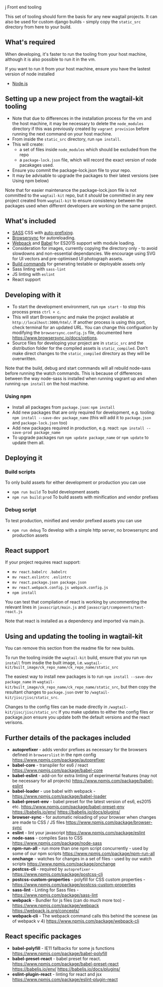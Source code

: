j Front end tooling

This set of tooling should form the basis for any new wagtail projects. It can also be used for custom django builds - simply copy the `static_src` directory from here to your build.

## What's required

When developing, it's faster to run the tooling from your host machine, although it is also possible to run it in the vm.

If you want to run it from your host machine, ensure you have the lastest version of node installed

* [Node.js](http://nodejs.org)


## Setting up a new project from the wagtail-kit tooling

* Note that due to differences in the installation process for the vm and the host machine, it may be necessary to delete the `node_modules` directory if this was previously created by `vagrant provision` before running the next command on your host machine.
* From inside the `static_src` directory, run `npm install`.
* This will create:
    - a set of files inside `node_modules` which should be excluded from the repo
    - a `package-lock.json` file, which will record the exact version of node pacakages used.
* Ensure you commit the package-lock.json file to your repo.
* It may be advisable to upgrade the packages to their latest versions (see Using npm below)

Note that for easier maintenance the package-lock.json file is not committed to the `wagtail-kit` repo, but it *should* be committed in any new project created from `wagtail-kit` to ensure consistency between the packages used when different developers are working on the same project.

## What's included

* [SASS](http://sass-lang.com/) CSS with [auto-prefixing](https://github.com/postcss/autoprefixer).
* [Browsersync](https://www.browsersync.io) for autoreloading.
* [Webpack](https://webpack.js.org/) and [Babel](https://babeljs.io) for ES2015 support with module loading.
* Consideration for images, currently copying the directory only - to avoid slowdowns and non-essential dependancies. We encourage using SVG for UI vectors and pre-optimised UI photograph assets.
* [Build commands](#build-scripts) for generating testable or deployable assets only
* Sass linting with `sass-lint`
* JS linting with `eslint`
* React support


## Developing with it

* To start the development environment, run `npm start` - to stop this process press `ctrl + c`.
* This will start Browsersync and make the project available at `http://localhost:3000/html/`. If another process is using this port, check terminal for an updated URL. You can change this configuation by modifying the `browsersync.config.js` file, documented here https://www.browsersync.io/docs/options.
* Source files for developing your project are in `static_src` and the distribution folder for the compiled assets is `static_compiled`. Don't make direct changes to the `static_compiled` directory as they will be overwritten.

Note that the build, debug and start commands will all rebuild node-sass before running the watch commands. This is because of differences between the way node-sass is installed when running vagrant up and when running `npm install` on the host machine.

### Using npm

* Install all packages from `package.json`: `npm install`
* Add new packages that are only required for development, e.g. tooling: `npm install --save-dev package_name` (this will add it to `package.json` and `package-lock.json` too)
* Add new packages required in production, e.g. react: `npm install --save-prod package_name`
* To upgrade packages run `npm update package_name` or `npm update` to update them all.

## Deploying it

### Build scripts

To only build assets for either development or production you can use

 * `npm run build` To build development assets
 * `npm run build:prod` To build assets with minification and vendor prefixes

### Debug script

To test production, minified and vendor prefixed assets you can use

 * `npm run debug` To develop with a simple http server, no browsersync and production assets


## React support
If your project requires react support:

* `mv react.babelrc .babelrc`
* `mv react.eslintrc .eslintrc`
* `mv react.package.json package.json`
* `mv react.webpack.config.js webpack.config.js`
* `npm install`

You can test that compilation of react is working by uncommenting the relevant lines in `javascript/main.js` and `javascript/components/test-react.js`

Note that react is installed as a dependency and imported via main.js.

## Using and updating the tooling in wagtail-kit

You can remove this section from the readme file for new builds.

To run the tooling inside the `wagtail-kit` build, ensure that you run `npm install` from insdie the built image, i.e. `wagtail-kit/built_image/ck_repo_name/ck_repo_name/static_src`

The easiest way to install new packages is to run `npm install --save-dev package_name` in `wagtail-kit/built_image/ck_repo_name/ck_repo_name/static_src`, but then copy the resultant changes to `package.json` over to `/wagtail-kit/jisc/jisc/static_src`.

Changes to the config files can be made directly in `/wagtail-kit/jisc/jisc/static_src` If you make updates to either the config files or package.json ensure you update both the default versions and the react verisons.

## Further details of the packages included
- **autoprefixer** - adds vendor prefixes as necessary for the browsers defined in `browserslist` in the npm config https://www.npmjs.com/package/autoprefixer
- **babel-core** - transpiler for es6 / react https://www.npmjs.com/package/babel-core
- **babel-eslint** - add-on for extra linting of experimental features (may not be necessary for all projects) https://www.npmjs.com/package/babel-eslint
- **babel-loader** - use babel with webpack - https://www.npmjs.com/package/babel-loader
- **babel-preset-env** - babel preset for the latest version of es6, es2015
  etc. https://www.npmjs.com/package/babel-preset-env https://babeljs.io/env/
https://babeljs.io/docs/plugins/
- **browser-sync** - for automatic reloading of your browser when changes are made to CSS / JS files https://www.npmjs.com/package/browser-sync
- **eslint** - lint your javascript https://www.npmjs.com/package/eslint
- **node-sass** - compiles Sass to CSS https://www.npmjs.com/package/node-sass
- **npm-run-all** - run more than one npm script concurrently - used by some of our npm scripts https://www.npmjs.com/package/npm-run-all
- **onchange** - watches for changes in a set of files - used by our watch scripts https://www.npmjs.com/package/onchange
- **postcss-cli** - required by `autoprefixer` - https://www.npmjs.com/package/postcss-cli
- **postcss-custom-properties** - polyfill for CSS custom properties - https://www.npmjs.com/package/postcss-custom-properties
- **sass-lint** - Linting for Sass files - https://www.npmjs.com/package/sass-lint
- **webpack** - Bundler for js files (can do much more too) - https://www.npmjs.com/package/webpack https://webpack.js.org/concepts/
- **webpack-cli** - The webpack command calls this behind the scenese (as of webpack v 4) https://www.npmjs.com/package/webpack-cli

## React specific packages
- **babel-polyfill** - IE11 fallbacks for some js functions https://www.npmjs.com/package/babel-polyfill
- **babel-preset-react** - babel preset for react. https://www.npmjs.com/package/babel-preset-react https://babeljs.io/env/ https://babeljs.io/docs/plugins/
- **eslint-plugin-react** - linting for react and jsx https://www.npmjs.com/package/eslint-plugin-react





